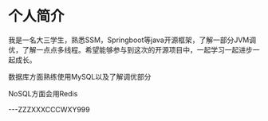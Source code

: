 # 个人简介 

我是一名大三学生，熟悉SSM，Springboot等java开源框架，了解一部分JVM调优，了解一点点多线程。希望能够参与到这次的开源项目中，一起学习一起进步一起成长。

数据库方面熟练使用MySQL以及了解调优部分

NoSQL方面会用Redis

---ZZZXXXCCCWXY999
